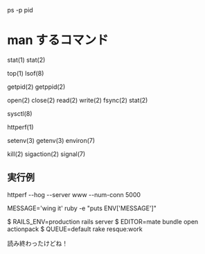 ps -p pid

# man するコマンド

stat(1) stat(2)

top(1) lsof(8)

getpid(2)  getppid(2)

open(2) close(2) read(2) write(2) fsync(2) stat(2)

sysctl(8)

httperf(1)

setenv(3) getenv(3) environ(7)

kill(2) sigaction(2) signal(7)


## 実行例

httperf --hog --server www --num-conn 5000

MESSAGE='wing it' ruby -e "puts ENV['MESSAGE']"

$ RAILS_ENV=production rails server
$ EDITOR=mate bundle open actionpack
$ QUEUE=default rake resque:work


読み終わったけどね！
